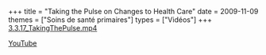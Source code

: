 +++
title = "Taking the Pulse on Changes to Health Care"
date = 2009-11-09
themes = ["Soins de santé primaires"]
types = ["Vidéos"]
+++
[3.3.17\_TakingThePulse.mp4](/files/3.3.17_TakingThePulse.mp4)

[YouTube](https://www.youtube.com/watch?v=jKkeM8d_b6M)
